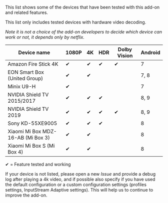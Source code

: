 This list shows some of the devices that have been tested with this add-on and related features.

This list only includes tested devices with hardware video decoding.

*Note it is not a choice of the add-on developers to decide which device can work or not, it depends only by netflix.*

| Device name                              | 1080P  | 4K   | HDR | Dolby Vision | Android |
| ---------------------------------------- | ------ | ---- | --- | ------------ | ------- |
| Amazon Fire Stick 4K                     | ✔     | ✔    | ✔   | ✔           | 7       |
| EON Smart Box (United Group)             | ✔     | ✔    |     |              | 7, 8    |
| Minix U9-H                               | ✔     |      |     |              | 7       |
| NVIDIA Shield TV 2015/2017               | ✔     | ✔    | ✔   |             | 8, 9    |
| NVIDIA Shield TV 2019                    | ✔     | ✔    | ✔   | ✔           | 8, 9    |
| Sony KD-55XE9005                         | ✔     | ✔    | ✔   |              | 8       |
| Xiaomi Mi Box MDZ-16-AB (Mi Box 3)       | ✔     | ✔    |     |              | 8       |
| Xiaomi Mi Box S (Mi Box 4)               | ✔     | ✔    |     |              | 8       |

✔ = Feature tested and working

If your device is not listed, please open a new *Issue* and provide a debug log after playing a 4k video, and if possible also specify if you have used the default configuration or a custom configuration settings (profiles settings, InputStream Adaptive settings).
This will help us to continue to improve the add-on.
